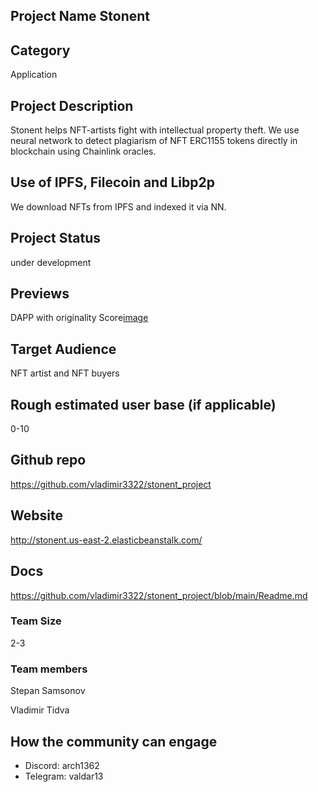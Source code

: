 ## Project Name Stonent

## Category 
Application

## Project Description
Stonent helps NFT-artists fight with intellectual property theft. We use neural network to detect plagiarism of NFT ERC1155 tokens directly in blockchain using Chainlink oracles.

## Use of IPFS, Filecoin and Libp2p
We download NFTs from IPFS and indexed it via NN.

## Project Status
under development

## Previews
DAPP with originality Score[image](https://user-images.githubusercontent.com/31879791/117173733-bdddc880-add5-11eb-9eb3-b74e9ba6db98.png)


## Target Audience
NFT artist and NFT buyers 

## Rough estimated user base (if applicable)
0-10

## Github repo
https://github.com/vladimir3322/stonent_project

## Website
http://stonent.us-east-2.elasticbeanstalk.com/

## Docs
https://github.com/vladimir3322/stonent_project/blob/main/Readme.md

### Team Size  
2-3

### Team members  
Stepan Samsonov

Vladimir Tidva

## How the community can engage
* Discord:  arch1362
* Telegram:  valdar13
